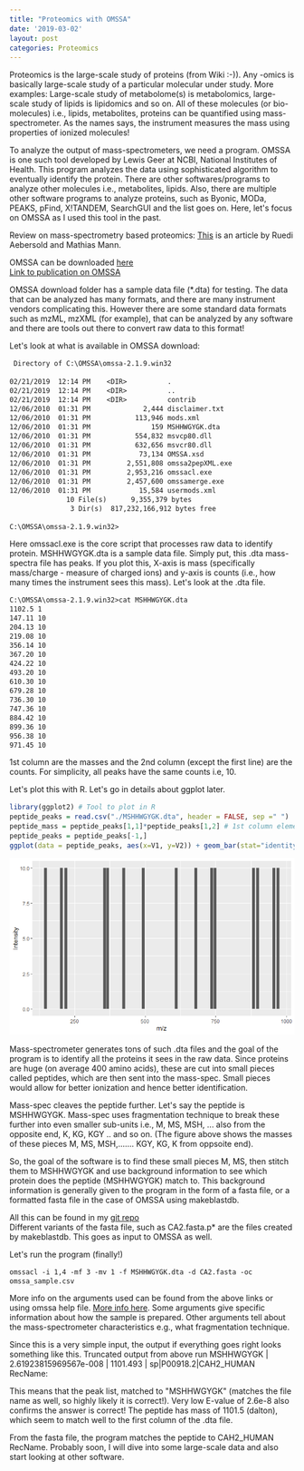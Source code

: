 ```yaml
---
title: "Proteomics with OMSSA"
date: '2019-03-02'
layout: post
categories: Proteomics
---
```


Proteomics is the large-scale study of proteins (from Wiki :-)). Any -omics is basically large-scale study of a particular molecular under study. More examples: Large-scale study of metabolome(s) is metabolomics, large-scale study of lipids is lipidomics and so on. All of these molecules (or bio-molecules) i.e., lipids, metabolites, proteins can be  quantified using mass-spectrometer. As the names says, the instrument measures the mass using properties of ionized molecules!

To analyze the output of mass-spectrometers, we need a program. OMSSA is one such tool developed by Lewis Geer at NCBI, National Institutes of Health. This program analyzes the data using sophisticated algorithm to eventually identify the protein. There are other softwares/programs to analyze other molecules i.e., metabolites, lipids. Also, there are multiple other software programs to analyze proteins, such as Byonic, MODa, PEAKS, pFind, X!TANDEM, SearchGUI and the list goes on. Here, let's focus on OMSSA as I used this tool in the past.

Review on mass-spectrometry based proteomics: [This](https://www.ncbi.nlm.nih.gov/pubmed/12634793) is an article by Ruedi Aebersold and Mathias Mann.   


OMSSA can be downloaded [here](https://pubchem.ncbi.nlm.nih.gov/omssa/)  
[Link to publication on OMSSA](https://www.ncbi.nlm.nih.gov/pubmed/15473683)  

OMSSA download folder has a sample data file (*.dta) for testing. The data that can be analyzed has many formats, and there are many instrument vendors complicating this. However there are some standard data formats such as mzML, mzXML (for example), that can be analyzed by any software and there are tools out there to convert raw data to this format!

Let's look at what is available in OMSSA download:


```console
 Directory of C:\OMSSA\omssa-2.1.9.win32

02/21/2019  12:14 PM    <DIR>          .
02/21/2019  12:14 PM    <DIR>          ..
02/21/2019  12:14 PM    <DIR>          contrib
12/06/2010  01:31 PM             2,444 disclaimer.txt
12/06/2010  01:31 PM           113,946 mods.xml
12/06/2010  01:31 PM               159 MSHHWGYGK.dta
12/06/2010  01:31 PM           554,832 msvcp80.dll
12/06/2010  01:31 PM           632,656 msvcr80.dll
12/06/2010  01:31 PM            73,134 OMSSA.xsd
12/06/2010  01:31 PM         2,551,808 omssa2pepXML.exe
12/06/2010  01:31 PM         2,953,216 omssacl.exe
12/06/2010  01:31 PM         2,457,600 omssamerge.exe
12/06/2010  01:31 PM            15,584 usermods.xml
              10 File(s)      9,355,379 bytes
               3 Dir(s)  817,232,166,912 bytes free

C:\OMSSA\omssa-2.1.9.win32>
```

Here omssacl.exe is the core script that processes raw data to identify protein. MSHHWGYGK.dta is a sample data file. Simply put, this .dta mass-spectra file has peaks. If you plot this, X-axis is mass (specifically mass/charge - measure of charged ions) and y-axis is counts (i.e., how many times the instrument sees this mass). Let's look at the .dta file.

```console
C:\OMSSA\omssa-2.1.9.win32>cat MSHHWGYGK.dta
1102.5 1
147.11 10
204.13 10
219.08 10
356.14 10
367.20 10
424.22 10
493.20 10
610.30 10
679.28 10
736.30 10
747.36 10
884.42 10
899.36 10
956.38 10
971.45 10
```
1st column are the masses and the 2nd column (except the first line) are the counts. For simplicity, all peaks have the same counts i.e, 10.

Let's plot this with R. Let's go in details about ggplot later.


```r
library(ggplot2) # Tool to plot in R
peptide_peaks = read.csv("./MSHHWGYGK.dta", header = FALSE, sep =" ")
peptide_mass = peptide_peaks[1,1]*peptide_peaks[1,2] # 1st column elements
peptide_peaks = peptide_peaks[-1,]
ggplot(data = peptide_peaks, aes(x=V1, y=V2)) + geom_bar(stat="identity") + labs(x="m/z", y = "Intensity")
```

![png](figure\peaks.png)

Mass-spectrometer generates tons of such .dta files and the goal of the program is to identify all the proteins it sees in the raw data. Since proteins are huge (on average 400 amino acids), these are cut into small pieces called peptides, which are then sent into the mass-spec. Small pieces would allow for better ionization and hence better identification.

Mass-spec cleaves the peptide further. Let's say the peptide is MSHHWGYGK. Mass-spec uses fragmentation technique to break these further into even smaller sub-units i.e., M, MS, MSH, ... also from the opposite end, K, KG, KGY .. and so on. (The figure above shows the masses of these pieces M, MS, MSH,....... KGY, KG, K from oppsoite end).

So, the goal of the software is to find these small pieces M, MS, then stitch them to MSHHWGYGK and use background information to see which protein does the peptide (MSHHWGYGK) match to. This background information is generally given to the program in the form of a fasta file, or a formatted fasta file in the case of OMSSA using makeblastdb.

All this can be found in my [git repo](https://github.com/viswam78/searchOMSSA/tree/master/OMSSA_setup)  
Different variants of the fasta file, such as CA2.fasta.p* are the files created by makeblastdb. This goes as input to OMSSA as well.  


Let's run the program (finally!)

```console
omssacl -i 1,4 -mf 3 -mv 1 -f MSHHWGYGK.dta -d CA2.fasta -oc omssa_sample.csv
```

More info on the arguments used can be found from the above links or using omssa help file. [More info here](http://proteomicsresource.washington.edu/tools/omssa.php). Some arguments give specific information about how the sample is prepared. Other arguments tell about the mass-spectrometer characteristics e.g., what fragmentation technique.

Since this is a very simple input, the output if everything goes right looks something like this.
Truncated output from above run
MSHHWGYGK | 2.61923815969567e-008 | 1101.493 | sp|P00918.2|CAH2_HUMAN RecName:

This means that the peak list, matched to "MSHHWGYGK" (matches the file name as well, so highly likely it is correct!). Very low E-value of 2.6e-8 also confirms the answer is correct! The peptide has mass of 1101.5 (dalton), which seem to match well to the first column of the .dta file.

From the fasta file, the program matches the peptide to CAH2_HUMAN RecName.
Probably soon, I will dive into some large-scale data and also start looking at other software.

